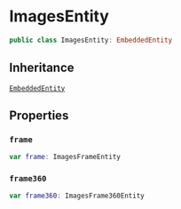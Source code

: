 # ImagesEntity

``` swift
public class ImagesEntity: EmbeddedEntity
```

## Inheritance

[`EmbeddedEntity`](api-reference/EmbeddedEntity)

## Properties

### `frame`

``` swift
var frame: ImagesFrameEntity
```

### `frame360`

``` swift
var frame360: ImagesFrame360Entity
```
